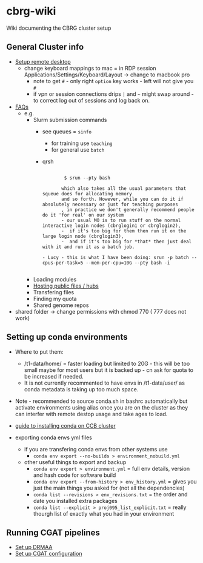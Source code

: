 # cbrg-wiki

Wiki documenting the CBRG cluster setup

## General Cluster info
- [Setup remote desktop](https://www.imm.ox.ac.uk/research/units-and-centres/mrc-wimm-centre-for-computational-biology/ccb-account/Logging_in_via_PC/pc-using-RDP)
  - change keyboard mappings to mac = in RDP session Applications/Settings/Keyboard/Layout -> change to macbook pro 
    - note to get `#` - only right `option` key works - left will not give you `#`
    - if vpn or session connections drips `|` and `~` might swap around - to correct log out of sessions and log back on. 
- [FAQs](https://www.imm.ox.ac.uk/research/units-and-centres/mrc-wimm-centre-for-computational-biology/ccb-account/FAQ)
  - e.g. 
    - Slurm submission commands 
      - see queues = `sinfo`
        - for training use `teaching`
        - for general use `batch` 

      - qrsh 
         ```From Ewan:  you can do:

                 $ srun --pty bash

                which also takes all the usual parameters that squeue does for allocating memory
                and so forth. However, while you can do it if absolutely necessary or just for teaching purposes
                , in practice we don't generally recommend people do it 'for real' on our system 
                - our usual MO is to run stuff on the normal interactive login nodes (cbrglogin1 or cbrglogin2),
                -  if it's too big for them then run it on the large login node (cbrglogin3), 
                -  and if it's too big for *that* then just deal with it and run it as a batch job.
          
         - Lucy - this is what I have been doing: srun -p batch --cpus-per-task=5 --mem-per-cpu=10G --pty bash -i
       ```
    - Loading modules 
    - [Hosting public files / hubs](./public_trackhubs)
    - Transfering files 
    - Finding my quota
    - Shared genome repos 
- shared folder -> change permissions with chmod 770 ( 777 does not work)

## Setting up conda environments 

  - Where to put them:
    - /t1-data/home/ = faster loading but limited to 20G - this will be too small maybe for most users but it is backed up - cn ask for quota to be increased if needed. 
    - It is not currently recommented to have envs in /t1-data/user/<username> as conda metadata is taking up too much space.  

  - Note - recommended to source conda.sh in bashrc automatically but activate environments using alias once you are on the cluster as they can interfer with remote destop usage and take ages to load. 

  - [guide to installing conda on CCB cluster](https://github.com/OBDS-Training/Conda_Workshops/blob/master/1_Conda_intro_CCB.md)
  
  - exporting conda envs yml files 
    - if you are transfering conda envs from other systems use 
      - `conda env export --no-builds > environment_nobuild.yml`
    - other useful things to export and backup
      - `conda env export > environment.yml` = full env details, version and hash code for software build 
      - `conda env export --from-history > env_history.yml` = gives you just the main things you asked for (not all the dependencies) 
      - `conda list --revisions > env_revisions.txt` = the order and date you installed extra packages 
      - `conda list --explicit > proj095_list_explicit.txt` = really thourgh list of exactly what you had in your environment 

## Running CGAT pipelines

- [Set up DRMAA](./DRMAA.md)
- [Set up CGAT configuration](./cgat-core.md)
